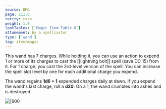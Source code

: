 ```yaml
---
source: DMG
page: 211.0
rarity: rare
weight: 1.0
lootTables: ['Magic Item Table G']
attunement: by a spellcaster
type: ['wand']
tag: item/magic
---
```


This wand has 7 charges. While holding it, you can use an action to expend 1 or more of its charges to cast the [[lightning bolt]] spell (save DC 15) from it. For 1 charge, you cast the 3rd-level version of the spell. You can increase the spell slot level by one for each additional charge you expend.

The wand regains **1d6 + 1** expended charges daily at dawn. If you expend the wand's last charge, roll a **d20**. On a 1, the wand crumbles into ashes and is destroyed.


![|600](https://5e.tools/img/items/DMG/Wand%20of%20Lightning%20Bolts.jpg)
